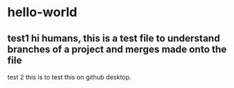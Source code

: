 # hello-world
test1
hi humans,
this is a test file to understand branches of a project and merges made onto the file
---
test 2
this is to test this on github desktop.